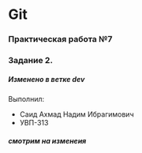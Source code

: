 # Git
### Практическая работа №7
### Задание 2.
##### Изменено в ветке dev
Выполнил:
* Саид Ахмад Надим Ибрагимович
* УВП-313
##### смотрим на изменеия
